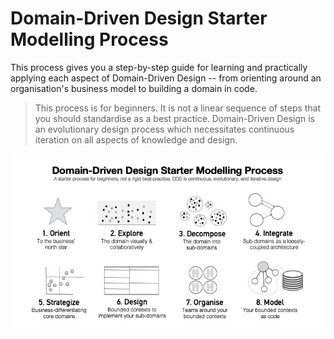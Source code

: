 # Domain-Driven Design Starter Modelling Process

This process gives you a step-by-step guide for learning and practically applying each aspect of Domain-Driven Design -- from orienting around an organisation's business model to building a domain in code.

> This process is for beginners. It is not a linear sequence of steps that you should standardise as a best practice. Domain-Driven Design is an evolutionary design process which necessitates continuous iteration on all aspects of knowledge and design.

![DDD Starter Modelling Process](resources/ddd-starter-modelling-process.jpg)

